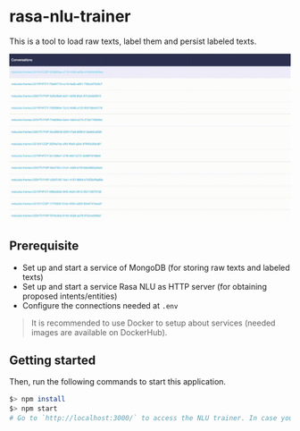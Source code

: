 # rasa-nlu-trainer
This is a tool to load raw texts, label them and persist labeled texts.

![rasa-nlu-trainer-customized](./images/rasa-nlu-trainer-customized.gif)

## Prerequisite
- Set up and start a service of MongoDB (for storing raw texts and labeled texts)
- Set up and start a service Rasa NLU as HTTP server (for obtaining proposed intents/entities)
- Configure the connections needed at `.env`

> It is recommended to use Docker to setup about services (needed images are available on DockerHub).

## Getting started

Then, run the following commands to start this application.

```bash
$> npm install
$> npm start
# Go to `http://localhost:3000/` to access the NLU trainer. In case you want to call APIs defined in `server/server.js`, you are able to use the url `http://localhost:4321/api/unclassified_convos`, for example.
```
